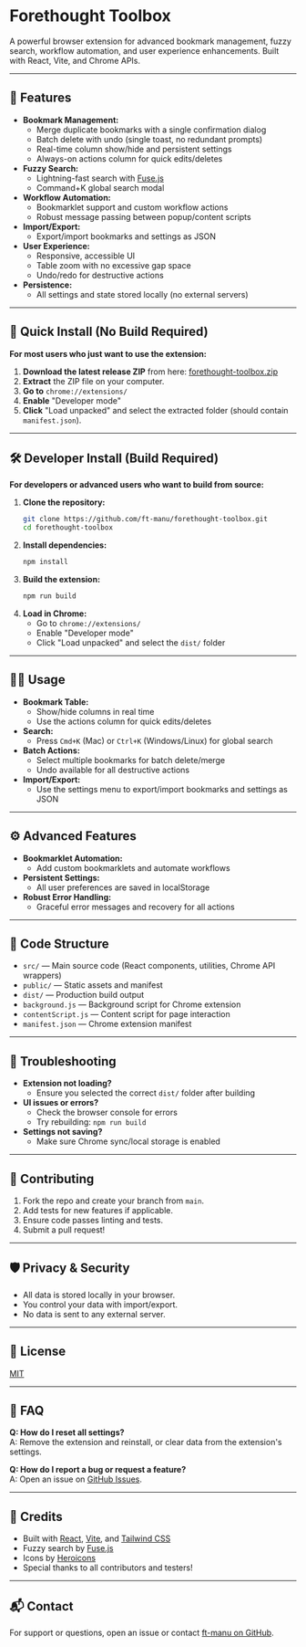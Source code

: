 # Forethought Toolbox

A powerful browser extension for advanced bookmark management, fuzzy search, workflow automation, and user experience enhancements. Built with React, Vite, and Chrome APIs.

---

## 🚀 Features

- **Bookmark Management:**
  - Merge duplicate bookmarks with a single confirmation dialog
  - Batch delete with undo (single toast, no redundant prompts)
  - Real-time column show/hide and persistent settings
  - Always-on actions column for quick edits/deletes
- **Fuzzy Search:**
  - Lightning-fast search with [Fuse.js](https://fusejs.io/)
  - Command+K global search modal
- **Workflow Automation:**
  - Bookmarklet support and custom workflow actions
  - Robust message passing between popup/content scripts
- **Import/Export:**
  - Export/import bookmarks and settings as JSON
- **User Experience:**
  - Responsive, accessible UI
  - Table zoom with no excessive gap space
  - Undo/redo for destructive actions
- **Persistence:**
  - All settings and state stored locally (no external servers)

---

## 🏁 Quick Install (No Build Required)

**For most users who just want to use the extension:**

1. **Download the latest release ZIP** from here: [forethought-toolbox.zip](https://github.com/user-attachments/files/20151246/forethought-toolbox.zip)
2. **Extract** the ZIP file on your computer.
3. **Go to** `chrome://extensions/`
4. **Enable** "Developer mode"
5. **Click** "Load unpacked" and select the extracted folder (should contain `manifest.json`).

---

## 🛠️ Developer Install (Build Required)

**For developers or advanced users who want to build from source:**

1. **Clone the repository:**
   ```sh
   git clone https://github.com/ft-manu/forethought-toolbox.git
   cd forethought-toolbox
   ```
2. **Install dependencies:**
   ```sh
   npm install
   ```
3. **Build the extension:**
   ```sh
   npm run build
   ```
4. **Load in Chrome:**
   - Go to `chrome://extensions/`
   - Enable "Developer mode"
   - Click "Load unpacked" and select the `dist/` folder

---

## 🧑‍💻 Usage

- **Bookmark Table:**
  - Show/hide columns in real time
  - Use the actions column for quick edits/deletes
- **Search:**
  - Press `Cmd+K` (Mac) or `Ctrl+K` (Windows/Linux) for global search
- **Batch Actions:**
  - Select multiple bookmarks for batch delete/merge
  - Undo available for all destructive actions
- **Import/Export:**
  - Use the settings menu to export/import bookmarks and settings as JSON

---

## ⚙️ Advanced Features

- **Bookmarklet Automation:**
  - Add custom bookmarklets and automate workflows
- **Persistent Settings:**
  - All user preferences are saved in localStorage
- **Robust Error Handling:**
  - Graceful error messages and recovery for all actions

---

## 🧩 Code Structure

- `src/` — Main source code (React components, utilities, Chrome API wrappers)
- `public/` — Static assets and manifest
- `dist/` — Production build output
- `background.js` — Background script for Chrome extension
- `contentScript.js` — Content script for page interaction
- `manifest.json` — Chrome extension manifest

---

## 🐞 Troubleshooting

- **Extension not loading?**
  - Ensure you selected the correct `dist/` folder after building
- **UI issues or errors?**
  - Check the browser console for errors
  - Try rebuilding: `npm run build`
- **Settings not saving?**
  - Make sure Chrome sync/local storage is enabled

---

## 🤝 Contributing

1. Fork the repo and create your branch from `main`.
2. Add tests for new features if applicable.
3. Ensure code passes linting and tests.
4. Submit a pull request!

---

## 🛡️ Privacy & Security

- All data is stored locally in your browser.
- You control your data with import/export.
- No data is sent to any external server.

---

## 📄 License

[MIT](LICENSE)

---

## 🙋 FAQ

**Q: How do I reset all settings?**  
A: Remove the extension and reinstall, or clear data from the extension's settings.

**Q: How do I report a bug or request a feature?**  
A: Open an issue on [GitHub Issues](https://github.com/ft-manu/forethought-toolbox/issues).

---

## 📣 Credits

- Built with [React](https://reactjs.org/), [Vite](https://vitejs.dev/), and [Tailwind CSS](https://tailwindcss.com/)
- Fuzzy search by [Fuse.js](https://fusejs.io/)
- Icons by [Heroicons](https://heroicons.com/)
- Special thanks to all contributors and testers!

---

## 📬 Contact

For support or questions, open an issue or contact [ft-manu on GitHub](https://github.com/ft-manu).
